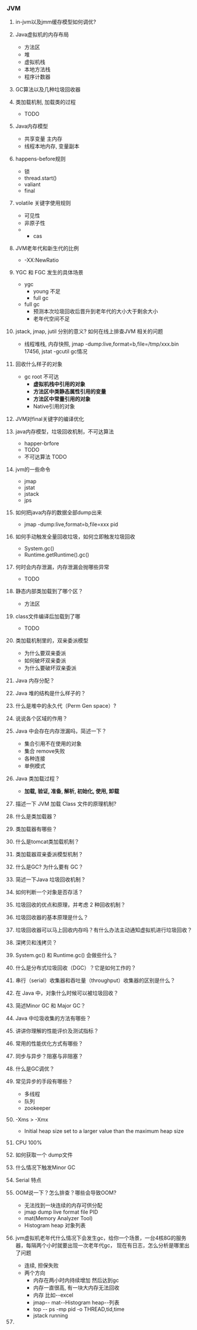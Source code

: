 ### JVM
1. in-jvm以及jmm缓存模型如何调优?
2. Java虚拟机的内存布局
    - 方法区
    - 堆
    - 虚拟机栈
    - 本地方法栈
    - 程序计数器
3. GC算法以及几种垃圾回收器
4. 类加载机制, 加载类的过程
    - TODO
5. Java内存模型
    - 共享变量 主内存
    - 线程本地内存, 变量副本
6. happens-before规则
    - 锁
    - thread.start()
    - valiant
    - final
7. volatile 关键字使用规则
    - 可见性
    - 非原子性
    - + cas
8. JVM老年代和新生代的比例
    - -XX:NewRatio
9. YGC 和 FGC 发生的具体场景
    - ygc
        - young 不足
        - full gc
    - full gc
        - 预测本次垃圾回收后晋升到老年代的大小大于剩余大小
        - 老年代空间不足
10. jstack, jmap, jutil 分别的意义? 如何在线上排查JVM 相关的问题
    - 线程堆栈, 内存快照, jmap -dump:live,format=b,file=/tmp/xxx.bin 17456, jstat -gcutil gc情况 
11. 回收什么样子的对象
    - gc root 不可达
        - **虚拟机栈中引用的对象**
        - **方法区中类静态属性引用的变量**
        - **方法区中常量引用的对象**
        - Native引用的对象
16. JVM对final关键字的编译优化
17. java内存模型，垃圾回收机制，不可达算法
    - happer-brfore
    - TODO
    - 不可达算法 TODO
18. jvm的一些命令
    - jmap
    - jstat
    - jstack
    - jps
19. 如何把java内存的数据全部dump出来
    - jmap -dump:live,format=b,file=xxx pid
20. 如何手动触发全量回收垃圾，如何立即触发垃圾回收
    - System.gc()
    - Runtime.getRuntime().gc()
21. 何时会内存泄漏，内存泄漏会抛哪些异常
    - TODO
22. 静态内部类加载到了哪个区？
    - 方法区 
23. class文件编译后加载到了哪
    - TODO
24. 类加载机制里的，双亲委派模型
    - 为什么要双亲委派
    - 如何破坏双亲委派
    - 为什么要破坏双亲委派
1. Java 内存分配？
1. Java 堆的结构是什么样子的？
1. 什么是堆中的永久代（Perm Gen space）?
1. 说说各个区域的作用？
1. Java 中会存在内存泄漏吗，简述一下？
    - 集合引用不在使用的对象
    - 集合 remove失败
    - 各种连接
    - 单例模式
1. Java 类加载过程？
    - **加载, 验证, 准备, 解析, 初始化, 使用, 卸载**
    
1. 描述一下 JVM 加载 Class 文件的原理机制?
1. 什么是类加载器？
1. 类加载器有哪些？
1. 什么是tomcat类加载机制？
1. 类加载器双亲委派模型机制？
1. 什么是GC? 为什么要有 GC？
1. 简述一下Java 垃圾回收机制？
1. 如何判断一个对象是否存活？
1. 垃圾回收的优点和原理，并考虑 2 种回收机制？
1. 垃圾回收器的基本原理是什么？
1. 垃圾回收器可以马上回收内存吗？有什么办法主动通知虚拟机进行垃圾回收？
1. 深拷贝和浅拷贝？
1. System.gc() 和 Runtime.gc() 会做些什么？
1. 什么是分布式垃圾回收（DGC）？它是如何工作的？
1. 串行（serial）收集器和吞吐量（throughput）收集器的区别是什么？
1. 在 Java 中，对象什么时候可以被垃圾回收？
1. 简述Minor GC 和 Major GC？
1. Java 中垃圾收集的方法有哪些？
1. 讲讲你理解的性能评价及测试指标？
1. 常用的性能优化方式有哪些？
1. 同步与异步？阻塞与非阻塞？
1. 什么是GC调优？
1. 常见异步的手段有哪些？
    - 多线程
    - 队列
    - zookeeper
1. -Xms > -Xmx 
    - Initial heap size set to a larger value than the maximum heap size
12. CPU 100%
13. 如何获取一个 dump文件
14. 什么情况下触发Minor GC
15. Serial 特点
1. OOM说一下？怎么排查？哪些会导致OOM?    
    - 无法找到一块连续的内存可供分配
    - jmap dump live format file PID
    - mat(Memory Analyzer Tool)
    - Histogram heap 对象列表
1. jvm虚拟机老年代什么情况下会发生gc，给你一个场景，一台4核8G的服务器，每隔两个小时就要出现一次老年代gc，
    现在有日志，怎么分析是哪里出了问题
    - 连续, 担保失败
    - 两个方向
        - 内存在两小时内持续增加 然后达到gc
        - 内存一直很高, 有一块大内存无法回收
        - 内存 比如--excel
        - jmap-- mat--Histogram heap--列表
        - top -- ps -mp pid -o THREAD,tid,time
        - jstack running 
2. 
         
